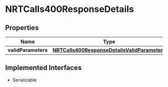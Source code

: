 

# NRTCalls400ResponseDetails


## Properties

Name | Type | Description | Notes
------------ | ------------- | ------------- | -------------
**validParameters** | [**NRTCalls400ResponseDetailsValidParameters**](NRTCalls400ResponseDetailsValidParameters.md) |  |  [optional]


## Implemented Interfaces

* Serializable


